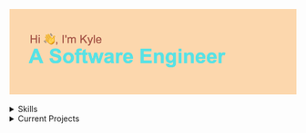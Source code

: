 ![Hi, I'm Kyle. A Software Engineer](header.png "My Profile")

<details><summary>Skills</summary>
<br>
- Javascript (Advanced)
  <br>
- HTML
  <br>
- CSS
  <br>
- Ruby on Rails
  <br>
- Ruby
  <br>
- AWS Services
  <br>
- GraphQL
</details>

<details><summary>Current Projects</summary>
  - (http://get-pullup.com/)[PullUp]
    - An all-inclusive event finder developed with React Native.
</details>
